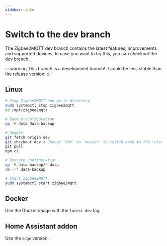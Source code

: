 ```yaml
---
sidebar: auto
---
```


# Switch to the dev branch

The Zigbee2MQTT dev branch contains the latest features, improvements and supported devices.
In case you want to try this, you can checkout the dev branch.

::: warning
This branch is a development branch! It could be less stable than the release version!
:::

## Linux
```bash
# Stop Zigbee2MQTT and go to directory
sudo systemctl stop zigbee2mqtt
cd /opt/zigbee2mqtt

# Backup configuration
cp -R data data-backup

# Update
git fetch origin dev
git checkout dev # Change 'dev' to 'master' to switch back to the release version
git pull
npm ci

# Restore configuration
cp -R data-backup/* data
rm -rf data-backup

# Start Zigbee2MQTT
sudo systemctl start zigbee2mqtt
```

## Docker
Use the Docker image with the `latest-dev` tag.

## Home Assistant addon
Use the `edge` version.
